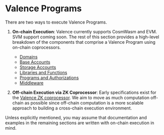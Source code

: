 # Valence Programs

There are two ways to execute Valence Programs.

1. **On-chain Execution**:
Valence currently supports CosmWasm and EVM. SVM support coming soon. The rest of this section provides a high-level breakdown of the components that comprise a Valence Program using on-chain coprocessors.
    - [Domains](./domains.md)
    - [Base Accounts](./base_accounts.md)
    - [Storage Accounts](./storage_accounts.md)
    - [Libraries and Functions](./libraries_and_functions.md)
    - [Programs and Authorizations](./programs_and_authorizations.md)
    - [Middleware](./middleware.md)

2. **Off-chain Execution via ZK Coprocessor**:
Early specifications exist for the [Valence ZK coprocessor](./../zk-coprocessor/_overview.md). We aim to move as much computation off-chain as possible since off-chain computation is a more scalable approach to building a cross-chain execution environment.

Unless explicitly mentioned, you may assume that documentation and examples in the remaining sections are written with on-chain execution in mind.
